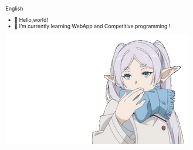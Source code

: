 English
- 👋 Hello,world!
- 🌱 I’m currently learning WebApp and Competitive programming !

<img src="frieren-blow-kiss-cut.gif"> 
<!---
somanosuke/somanosuke is a ✨ special ✨ repository because its `README.md` (this file) appears on your GitHub profile.
You can click the Preview link to take a look at your changes.
--->
